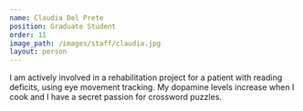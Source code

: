 ```yaml
---
name: Claudia Del Prete
position: Graduate Student
order: 11
image_path: /images/staff/claudia.jpg
layout: person
---
```

I am actively involved in a rehabilitation project for a patient with reading deficits, using eye movement tracking. My dopamine levels increase when I cook and I have a secret passion for crossword puzzles.
